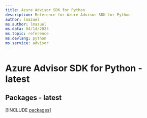 ```yaml
---
title: Azure Advisor SDK for Python
description: Reference for Azure Advisor SDK for Python
author: lmazuel
ms.author: lmazuel
ms.data: 04/14/2023
ms.topic: reference
ms.devlang: python
ms.service: advisor
---
```

# Azure Advisor SDK for Python - latest
## Packages - latest
[!INCLUDE [packages](advisor-index.md)]